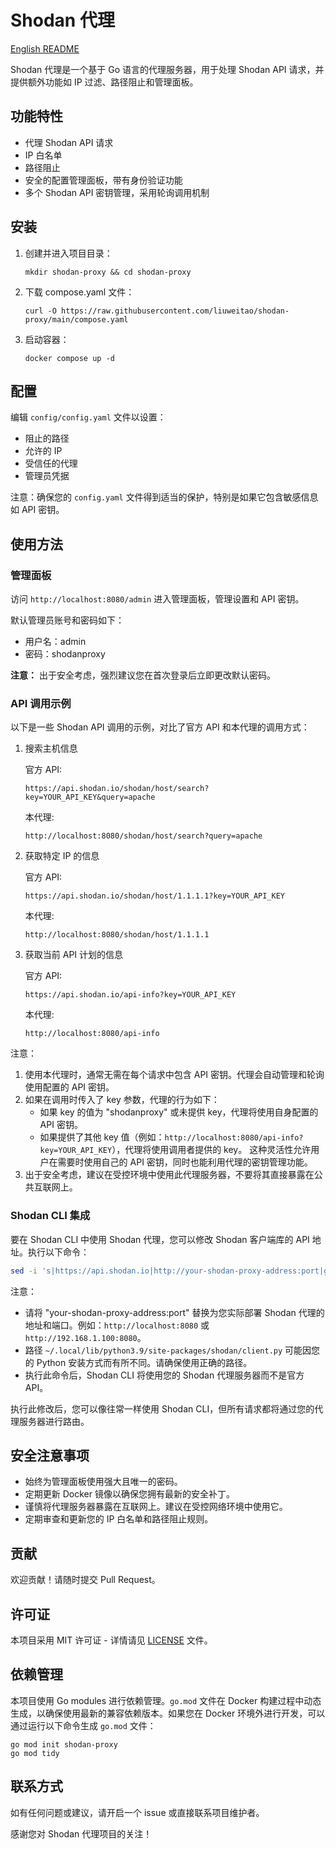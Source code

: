 # Shodan 代理

[English README](README.md)

Shodan 代理是一个基于 Go 语言的代理服务器，用于处理 Shodan API 请求，并提供额外功能如 IP 过滤、路径阻止和管理面板。

## 功能特性

- 代理 Shodan API 请求
- IP 白名单
- 路径阻止
- 安全的配置管理面板，带有身份验证功能
- 多个 Shodan API 密钥管理，采用轮询调用机制

## 安装

1. 创建并进入项目目录：
   ```
   mkdir shodan-proxy && cd shodan-proxy
   ```
2. 下载 compose.yaml 文件：
   ```
   curl -O https://raw.githubusercontent.com/liuweitao/shodan-proxy/main/compose.yaml
   ```
3. 启动容器：
   ```
   docker compose up -d
   ```

## 配置

编辑 `config/config.yaml` 文件以设置：

- 阻止的路径
- 允许的 IP
- 受信任的代理
- 管理员凭据

注意：确保您的 `config.yaml` 文件得到适当的保护，特别是如果它包含敏感信息如 API 密钥。

## 使用方法

### 管理面板

访问 `http://localhost:8080/admin` 进入管理面板，管理设置和 API 密钥。

默认管理员账号和密码如下：
- 用户名：admin
- 密码：shodanproxy

**注意：** 出于安全考虑，强烈建议您在首次登录后立即更改默认密码。

### API 调用示例

以下是一些 Shodan API 调用的示例，对比了官方 API 和本代理的调用方式：

1. 搜索主机信息

   官方 API:
   ```
   https://api.shodan.io/shodan/host/search?key=YOUR_API_KEY&query=apache
   ```

   本代理:
   ```
   http://localhost:8080/shodan/host/search?query=apache
   ```

2. 获取特定 IP 的信息

   官方 API:
   ```
   https://api.shodan.io/shodan/host/1.1.1.1?key=YOUR_API_KEY
   ```

   本代理:
   ```
   http://localhost:8080/shodan/host/1.1.1.1
   ```

3. 获取当前 API 计划的信息

   官方 API:
   ```
   https://api.shodan.io/api-info?key=YOUR_API_KEY
   ```

   本代理:
   ```
   http://localhost:8080/api-info
   ```

注意：
1. 使用本代理时，通常无需在每个请求中包含 API 密钥。代理会自动管理和轮询使用配置的 API 密钥。
2. 如果在调用时传入了 key 参数，代理的行为如下：
   - 如果 key 的值为 "shodanproxy" 或未提供 key，代理将使用自身配置的 API 密钥。
   - 如果提供了其他 key 值（例如：`http://localhost:8080/api-info?key=YOUR_API_KEY`），代理将使用调用者提供的 key。
   这种灵活性允许用户在需要时使用自己的 API 密钥，同时也能利用代理的密钥管理功能。
3. 出于安全考虑，建议在受控环境中使用此代理服务器，不要将其直接暴露在公共互联网上。

### Shodan CLI 集成

要在 Shodan CLI 中使用 Shodan 代理，您可以修改 Shodan 客户端库的 API 地址。执行以下命令：

```bash
sed -i 's|https://api.shodan.io|http://your-shodan-proxy-address:port|g' ~/.local/lib/python3.9/site-packages/shodan/client.py
```

注意：
- 请将 "your-shodan-proxy-address:port" 替换为您实际部署 Shodan 代理的地址和端口。例如：`http://localhost:8080` 或 `http://192.168.1.100:8080`。
- 路径 `~/.local/lib/python3.9/site-packages/shodan/client.py` 可能因您的 Python 安装方式而有所不同。请确保使用正确的路径。
- 执行此命令后，Shodan CLI 将使用您的 Shodan 代理服务器而不是官方 API。

执行此修改后，您可以像往常一样使用 Shodan CLI，但所有请求都将通过您的代理服务器进行路由。

## 安全注意事项

- 始终为管理面板使用强大且唯一的密码。
- 定期更新 Docker 镜像以确保您拥有最新的安全补丁。
- 谨慎将代理服务器暴露在互联网上。建议在受控网络环境中使用它。
- 定期审查和更新您的 IP 白名单和路径阻止规则。

## 贡献

欢迎贡献！请随时提交 Pull Request。

## 许可证

本项目采用 MIT 许可证 - 详情请见 [LICENSE](LICENSE) 文件。

## 依赖管理

本项目使用 Go modules 进行依赖管理。`go.mod` 文件在 Docker 构建过程中动态生成，以确保使用最新的兼容依赖版本。如果您在 Docker 环境外进行开发，可以通过运行以下命令生成 `go.mod` 文件：

```
go mod init shodan-proxy
go mod tidy
```

## 联系方式

如有任何问题或建议，请开启一个 issue 或直接联系项目维护者。

感谢您对 Shodan 代理项目的关注！